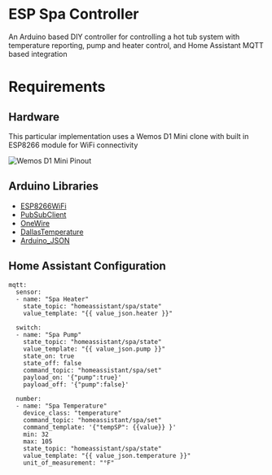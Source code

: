 # ESP Spa Controller
An Arduino based DIY controller for controlling a hot tub system with temperature reporting, pump and heater control, and Home Assistant MQTT based integration

# Requirements

## Hardware
This particular implementation uses a Wemos D1 Mini clone with built in ESP8266 module for WiFi connectivity

![Wemos D1 Mini Pinout](https://www.wemos.cc/en/latest/_static/boards/d1_mini_v4.0.0_5_16x9.png)

## Arduino Libraries
- [ESP8266WiFi](https://github.com/esp8266/Arduino)
- [PubSubClient](https://pubsubclient.knolleary.net)
- [OneWire](https://www.pjrc.com/teensy/td_libs_OneWire.html)
- [DallasTemperature](https://github.com/milesburton/Arduino-Temperature-Control-Library)
- [Arduino_JSON](https://github.com/arduino-libraries/Arduino_JSON)

## Home Assistant Configuration
```
mqtt:
  sensor:
  - name: "Spa Heater"
    state_topic: "homeassistant/spa/state"
    value_template: "{{ value_json.heater }}"
    
  switch:
  - name: "Spa Pump"
    state_topic: "homeassistant/spa/state"
    value_template: "{{ value_json.pump }}"
    state_on: true
    state_off: false
    command_topic: "homeassistant/spa/set"
    payload_on: '{"pump":true}'
    payload_off: '{"pump":false}'
    
  number:
  - name: "Spa Temperature"
    device_class: "temperature"
    command_topic: "homeassistant/spa/set"
    command_template: '{"tempSP": {{value}} }'
    min: 32
    max: 105
    state_topic: "homeassistant/spa/state"
    value_template: "{{ value_json.temperature }}"
    unit_of_measurement: "°F"
```
